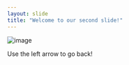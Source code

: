 ```yaml
---
layout: slide
title: "Welcome to our second slide!"
---
```

![image](https://user-images.githubusercontent.com/89624595/138085103-2cd00c1d-9729-4e28-bb35-c9962488c2a2.png)

Use the left arrow to go back!
